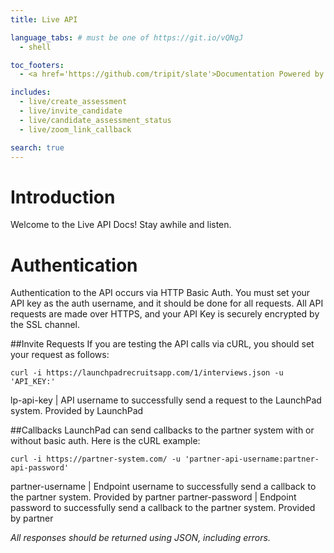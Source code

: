 ```yaml
---
title: Live API 

language_tabs: # must be one of https://git.io/vQNgJ
  - shell

toc_footers:
  - <a href='https://github.com/tripit/slate'>Documentation Powered by Slate</a>

includes:
  - live/create_assessment
  - live/invite_candidate
  - live/candidate_assessment_status
  - live/zoom_link_callback

search: true
---
```


# Introduction
Welcome to the Live API Docs! Stay awhile and listen.

# Authentication
Authentication to the API occurs via HTTP Basic Auth. You must set your API key as the auth username, and it should be done for all requests. All API requests are made over HTTPS, and your API Key is securely encrypted by the SSL channel.

##Invite Requests
If you are testing the API calls via cURL, you should set your request as follows:

```shell
curl -i https://launchpadrecruitsapp.com/1/interviews.json -u 'API_KEY:'
```

lp-api-key | API username to successfully send a request to the LaunchPad system. Provided by LaunchPad


##Callbacks
LaunchPad can send callbacks to the partner system with or without basic auth. Here is the cURL example:

```shell
curl -i https://partner-system.com/ -u 'partner-api-username:partner-api-password'
```

partner-username | Endpoint username to successfully send a callback to the partner system. Provided by partner
partner-password | Endpoint password to successfully send a callback to the partner system. Provided by partner

*All responses should be returned using JSON, including errors.*
